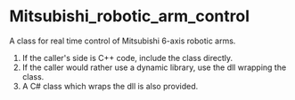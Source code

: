 # Mitsubishi_robotic_arm_control
A class for real time control of Mitsubishi 6-axis robotic arms.
1. If the caller's side is C++ code, include the class directly.
2. If the caller would rather use a dynamic library, use the dll wrapping the class.
3. A C# class which wraps the dll is also provided.
